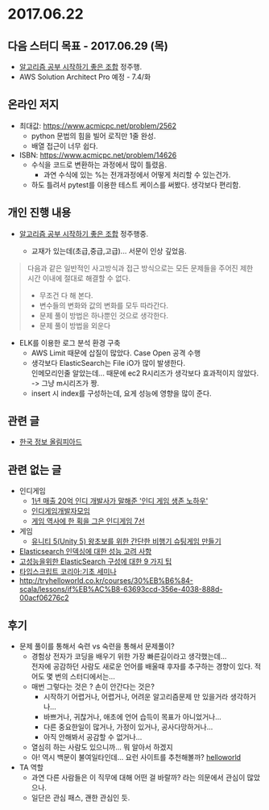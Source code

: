 # 2017.06.22

## 다음 스터디 목표 - 2017.06.29 (목)

* [알고리즘 공부 시작하기 좋은 조합](http://gooddaytocode.blogspot.kr/2016/03/blog-post.html) 정주행.
* AWS Solution Architect Pro 예정 - 7.4/화

## 온라인 저지

* 최대값: <https://www.acmicpc.net/problem/2562>
  * python 문법의 힘을 빌어 로직만 1줄 완성.
  * 배열 접근이 너무 쉽다.
* ISBN: <https://www.acmicpc.net/problem/14626>
  * 수식을 코드로 변환하는 과정에서 많이 틀렸음.
    * 과연 수식에 있는 %는 전개과정에서 어떻게 처리할 수 있는건가.
  * 하도 틀려서 pytest를 이용한 테스트 케이스를 써봤다. 생각보다 편리함.

## 개인 진행 내용

* [알고리즘 공부 시작하기 좋은 조합](http://gooddaytocode.blogspot.kr/2016/03/blog-post.html) 정주행중.

  * 교재가 있는데(초급,중급,고급)... 서문이 인상 깊었음.


> 다음과 같은 일반적인 사고방식과 접근 방식으로는 모든 문제들을 주어진 제한 시간 이내에 절대로 해결할 수 없다.
> - 무조건 다 해 본다.
> - 변수들의 변화와 값의 변화를 모두 따라간다.
> - 문제 풀이 방법은 하나뿐인 것으로 생각한다.
> - 문제 풀이 방법을 외운다

* ELK를 이용한 로그 분석 환경 구축
  * AWS Limit 때문에 삽질이 많았다. Case Open 공격 수행
  * 생각보다 ElasticSearch는 File iO가 많이 발생한다.  
    인메모리인줄 알았는데... 때문에 ec2 R시리즈가 생각보다 효과적이지 않았다. -> 그냥 m시리즈가 짱.
  * insert 시 index를 구성하는데, 요게 성능에 영향을 많이 준다.

## 관련 글

* [한국 정보 올림피아드](https://www.digitalculture.or.kr/koi/StudyBook.do)

## 관련 없는 글

* 인디게임
  * [1년 매출 20억 인디 개발사가 말해준 '인디 게임 생존 노하우'](http://www.oddonegames.com/home/?mod=document&uid=15&page_id=537)
  * [인디게임개발자모임](https://www.facebook.com/groups/indiera/)
  * [게임 역사에 한 획을 그은 인디게임 7선](http://www.oddonegames.com/home/?mod=document&uid=18&page_id=537)
* 게임
  * [유니티 5(Unity 5) 왕초보를 위한 간단한 비행기 슈팅게임 만들기](http://eskeptor.tistory.com/26)
* [Elasticsearch 인덱싱에 대한 성능 고려 사항](https://www.elastic.co/kr/blog/performance-considerations-elasticsearch-indexing)
* [고성능을위한 ElasticSearch 구성에 대한 9 가지 팁](https://www.loggly.com/blog/nine-tips-configuring-elasticsearch-for-high-performance/)
* [타입스크립트 코리아:기초 세미나](https://www.inflearn.com/course/타입스크립트-코리아-1705-기초-세미나)
* http://tryhelloworld.co.kr/courses/30%EB%B6%84-scala/lessons/if%EB%AC%B8-63693ccd-356e-4038-888d-00acf06276c2

## 후기

* 문제 풀이를 통해서 숙련 vs 숙련을 통해서 문제풀이?
  * 경험상 전자가 코딩을 배우기 위한 가장 빠른길이라고 생각했는데...   
    전자에 공감하던 사람도 새로운 언어를 배울때 후자를 추구하는 경향이 있다. 적어도 몇 번의 스터디에서는...
  * 매번 그렇다는 것은 ? 손이 안간다는 것은?
    * 시작하기 어렵거나, 어렵거나, 어려운 알고리즘문제 만 있을거라 생각하거나...
    * 바쁘거나, 귀찮거나, 애초에 언어 습득이 목표가 아니었거나...
    * 다른 중요한일이 많거나, 가정이 있거나, 공사다망하거나...
    * 아직 안해봐서 공감할 수 없거나...
  * 열심히 하는 사람도 있으니까... 뭐 알아서 하겠지
  * 아! 역시 백문이 불여일타인데... 요런 사이트를 추천해볼까? [helloworld](http://tryhelloworld.co.kr) 
* TA 역할
  * 과연 다른 사람들은 이 직무에 대해 어떤 걸 바랄까? 라는 의문에서 관심이 많았으나.
  * 일단은 관심 패스, 괜한 관심인 듯.

